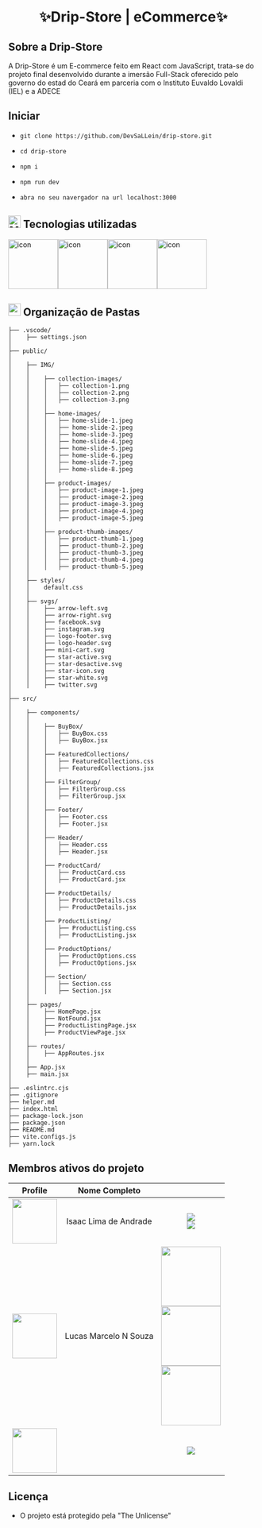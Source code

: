 <center>

# ✨Drip-Store | eCommerce✨

</center>

## Sobre a Drip-Store

A Drip-Store é um E-commerce feito em React com JavaScript, trata-se do projeto final desenvolvido durante a imersão Full-Stack oferecido pelo governo do estad
do Ceará em parceria com o Instituto Euvaldo Lovaldi (IEL) e a ADECE

## Iniciar

-   `git clone https://github.com/DevSaLLein/drip-store.git`

-   `cd drip-store`

-   `npm i`

-   `npm run dev`

-   `abra no seu navergador na url localhost:3000`

## <img src="https://raw.githubusercontent.com/Tarikul-Islam-Anik/Animated-Fluent-Emojis/master/Emojis/People/Man%20Technologist.png" alt="Man Technologist" width="25" height="25" /> Tecnologias utilizadas

<div style="display: flex; align-items: flex-start;">
    <img src="https://techstack-generator.vercel.app/prettier-icon.svg" alt="icon" width="100" height="100" />
    <img src="https://techstack-generator.vercel.app/react-icon.svg" alt="icon" width="100" height="100" />
    <img src="https://techstack-generator.vercel.app/js-icon.svg" alt="icon" width="100" height="100" />
    <img src="https://techstack-generator.vercel.app/github-icon.svg" alt="icon" width="100" height="100" />
</div>

## <img src="https://github.com/user-attachments/assets/27d4632a-0298-4816-9131-9f762ff14a60" width="25" height="25"/> Organização de Pastas

```
├── .vscode/
│    ├── settings.json
│
├── public/
│
│    ├── IMG/
│    │
│    │    ├── collection-images/
│    │    │   ├── collection-1.png
│    │    │   ├── collection-2.png
│    │    │   ├── collection-3.png
│    │    │
│    │    ├── home-images/
│    │    │   ├── home-slide-1.jpeg
│    │    │   ├── home-slide-2.jpeg
│    │    │   ├── home-slide-3.jpeg
│    │    │   ├── home-slide-4.jpeg
│    │    │   ├── home-slide-5.jpeg
│    │    │   ├── home-slide-6.jpeg
│    │    │   ├── home-slide-7.jpeg
│    │    │   ├── home-slide-8.jpeg
│    │    │
│    │    ├── product-images/
│    │    │   ├── product-image-1.jpeg
│    │    │   ├── product-image-2.jpeg
│    │    │   ├── product-image-3.jpeg
│    │    │   ├── product-image-4.jpeg
│    │    │   ├── product-image-5.jpeg
│    │    │
│    │    ├── product-thumb-images/
│    │    │   ├── product-thumb-1.jpeg
│    │    │   ├── product-thumb-2.jpeg
│    │    │   ├── product-thumb-3.jpeg
│    │    │   ├── product-thumb-4.jpeg
│    │    │   ├── product-thumb-5.jpeg
│    │
│    ├── styles/
│    │    default.css
│    │
│    ├── svgs/
│    │    ├── arrow-left.svg
│    │    ├── arrow-right.svg
│    │    ├── facebook.svg
│    │    ├── instagram.svg
│    │    ├── logo-footer.svg
│    │    ├── logo-header.svg
│    │    ├── mini-cart.svg
│    │    ├── star-active.svg
│    │    ├── star-desactive.svg
│    │    ├── star-icon.svg
│    │    ├── star-white.svg
│    │    ├── twitter.svg
│
├── src/
│
│    ├── components/
│    │
│    │    ├── BuyBox/
│    │    │   ├── BuyBox.css
│    │    │   ├── BuyBox.jsx
│    │    │
│    │    ├── FeaturedCollections/
│    │    │   ├── FeaturedCollections.css
│    │    │   ├── FeaturedCollections.jsx
│    │    │
│    │    ├── FilterGroup/
│    │    │   ├── FilterGroup.css
│    │    │   ├── FilterGroup.jsx
│    │    │
│    │    ├── Footer/
│    │    │   ├── Footer.css
│    │    │   ├── Footer.jsx
│    │    │
│    │    ├── Header/
│    │    │   ├── Header.css
│    │    │   ├── Header.jsx
│    │    │
│    │    ├── ProductCard/
│    │    │   ├── ProductCard.css
│    │    │   ├── ProductCard.jsx
│    │    │
│    │    ├── ProductDetails/
│    │    │   ├── ProductDetails.css
│    │    │   ├── ProductDetails.jsx
│    │    │
│    │    ├── ProductListing/
│    │    │   ├── ProductListing.css
│    │    │   ├── ProductListing.jsx
│    │    │
│    │    ├── ProductOptions/
│    │    │   ├── ProductOptions.css
│    │    │   ├── ProductOptions.jsx
│    │    │
│    │    ├── Section/
│    │    │   ├── Section.css
│    │    │   ├── Section.jsx
│    │
│    ├── pages/
│    │    ├── HomePage.jsx
│    │    ├── NotFound.jsx
│    │    ├── ProductListingPage.jsx
│    │    ├── ProductViewPage.jsx
│    │
│    ├── routes/
│    │    ├── AppRoutes.jsx
│    │
│    ├── App.jsx
│    ├── main.jsx
│
├── .eslintrc.cjs
├── .gitignore
├── helper.md
├── index.html
├── package-lock.json
├── package.json
├── README.md
├── vite.configs.js
├── yarn.lock
```

## Membros ativos do projeto

|                                               Profile                                                |     Nome Completo     |                                                                                                                                                                                                                                                                                                          |
| :--------------------------------------------------------------------------------------------------: | :-------------------: | :------------------------------------------------------------------------------------------------------------------------------------------------------------------------------------------------------------------------------------------------------------------------------------------------------: |
|     [<img src="https://github.com/DevSaLLein.png" height="90px">](https://github.com/DevSaLLein)     | Isaac Lima de Andrade | [<img src="https://img.shields.io/badge/-GitHub-black?style=for-the-badge&logo=github&logoColor=white"/>](https://github/DevSaLLein) <br/> [<img src="https://img.shields.io/badge/-Instagram-hotpink?style=for-the-badge&logo=instagram&logoColor=white"/>](https://www.instagram.com/http.zaclimaaxs/) |
| [<img src="https://github.com/LucasMarcelo85.png" height="90px">](https://github.com/LucasMarcelo85) | Lucas Marcelo N Souza | <div > <a href="https://github.com/LucasMarcelo85/Meu-portfolio" target="_blank"><img alt="" src="https://img.shields.io/badge/Portfolio-000?logo=vercel&logoColor=yellow&style=for-the-badge" style="vertical-align:center" width="120" /></a> <br> [<img src="https://img.shields.io/badge/-GitHub-black?style=for-the-badge&logo=github&logoColor=white" align="center" width="120"/>](https://github.com/LucasMarcelo85)  <br> <a href="https://www.linkedin.com/in/marcelo-souza-882aab316" target="_blank" align="center" width="120"><img src="https://img.shields.io/badge/-LinkedIn-%230077B5?style=for-the-badge&logo=linkedin&logoColor=white" target="_blank" align="center" width="120"></a> </div>                                                                                 |
|   [<img src="https://github.com/MatheusDeV55.png" height="90px">](https://github.com/MatheusDeV55)   |                       |                                                                                  [<img src="https://img.shields.io/badge/-GitHub-black?style=for-the-badge&logo=github&logoColor=white"/>](https://github/MatheusDeV55)                                                                                  |

## Licença

-   O projeto está protegido pela "The Unlicense"
